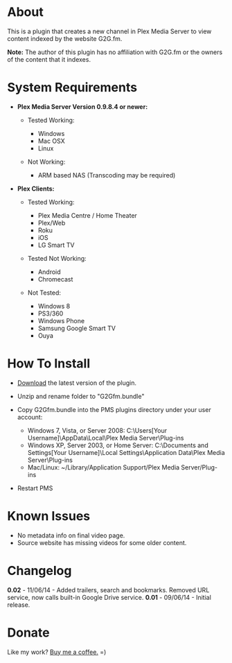 About
=====

This is a plugin that creates a new channel in Plex Media Server to view content indexed by the website G2G.fm.

**Note:** The author of this plugin has no affiliation with G2G.fm or the owners of the content that it indexes.

System Requirements
===================

- **Plex Media Server Version 0.9.8.4 or newer:**
	
	- Tested Working:
		- Windows
		- Mac OSX
		- Linux
		
	- Not Working:
		- ARM based NAS (Transcoding may be required)

- **Plex Clients:**

	- Tested Working:
		- Plex Media Centre / Home Theater
		- Plex/Web
		- Roku
		- iOS
		- LG Smart TV
		
	- Tested Not Working:
		- Android
		- Chromecast
		
	- Not Tested:
		- Windows 8
		- PS3/360
		- Windows Phone
		- Samsung Google Smart TV
		- Ouya

How To Install
==============

- [Download](https://github.com/TehCrucible/G2Gfm.bundle/archive/master.zip) the latest version of the plugin.

- Unzip and rename folder to "G2Gfm.bundle"

- Copy G2Gfm.bundle into the PMS plugins directory under your user account:
	- Windows 7, Vista, or Server 2008: C:\Users[Your Username]\AppData\Local\Plex Media Server\Plug-ins
	- Windows XP, Server 2003, or Home Server: C:\Documents and Settings[Your Username]\Local Settings\Application Data\Plex Media Server\Plug-ins
	- Mac/Linux: ~/Library/Application Support/Plex Media Server/Plug-ins

- Restart PMS

Known Issues
============

- No metadata info on final video page.
- Source website has missing videos for some older content.


Changelog
=========

**0.02** - 11/06/14 - Added trailers, search and bookmarks. Removed URL service, now calls built-in Google Drive service.
**0.01** - 09/06/14 - Initial release.

Donate
======

Like my work?  [Buy me a coffee.](https://www.paypal.com/cgi-bin/webscr?cmd=_s-xclick&hosted_button_id=JUV2JAVFXY86Q)  =)